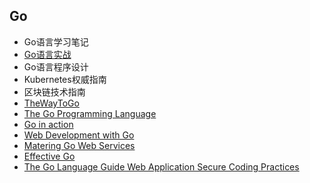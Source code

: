 ##  Go

- Go语言学习笔记
- [Go语言实战](Go语言实战/README.md) 
- Go语言程序设计
- Kubernetes权威指南
- 区块链技术指南
- [TheWayToGo](TheWayToGo/README.md)
- [The Go Programming Language](TheGoProgrammingLanguage/README.md)
- [Go in action](GoInAction/README.md)
- [Web Development with Go](WebDevelopmentWithGo/README.md)
- [Matering Go Web Services](MateringGoWebServices/README.md)
- [Effective Go](EffectiveGo/README.md)
- [The Go Language Guide Web Application Secure Coding Practices](Go/TheGoLanguageGuideWebApplicationSecureCodingPractices/README.md)